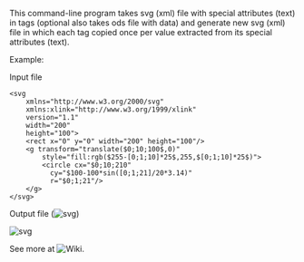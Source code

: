 This command-line program takes svg (xml) file with special attributes (text) in tags (optional also takes ods file with data) and generate new svg (xml) file in which each tag copied once per value extracted from its special attributes (text).

Example:

Input file

```
<svg
	xmlns="http://www.w3.org/2000/svg"
	xmlns:xlink="http://www.w3.org/1999/xlink" 
	version="1.1" 
	width="200"
	height="100">
	<rect x="0" y="0" width="200" height="100"/>
	<g transform="translate($0;10;100$,0)"
		style="fill:rgb($255-[0;1;10]*25$,255,$[0;1;10]*25$)">		
		<circle cx="$0;10;210"
		  cy="$100-100*sin([0;1;21]/20*3.14)"
		  r="$0;1;21"/>
	</g>	
</svg>
```

Output file (![svg](../master/example/sine.svg__out.svg))

![svg](https://pbs.twimg.com/media/CVD4H9XWoAELO6x.png)

See more at ![Wiki](Home).
